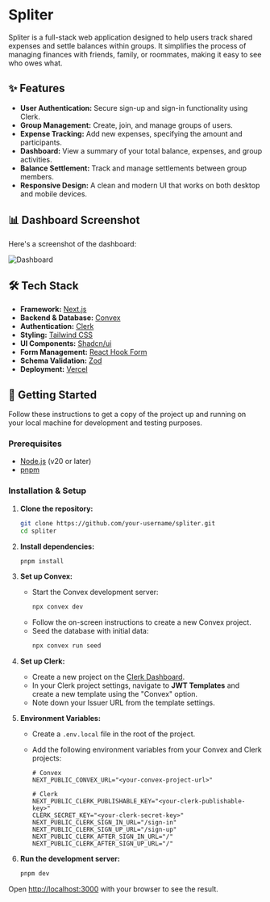 # Spliter

Spliter is a full-stack web application designed to help users track shared expenses and settle balances within groups. It simplifies the process of managing finances with friends, family, or roommates, making it easy to see who owes what.

## ✨ Features

- **User Authentication:** Secure sign-up and sign-in functionality using Clerk.
- **Group Management:** Create, join, and manage groups of users.
- **Expense Tracking:** Add new expenses, specifying the amount and participants.
- **Dashboard:** View a summary of your total balance, expenses, and group activities.
- **Balance Settlement:** Track and manage settlements between group members.
- **Responsive Design:** A clean and modern UI that works on both desktop and mobile devices.

## 📊 Dashboard Screenshot

Here's a screenshot of the dashboard:

![Dashboard](public/dashboard.png)

## 🛠️ Tech Stack

- **Framework:** [Next.js](https://nextjs.org/)
- **Backend & Database:** [Convex](https://www.convex.dev/)
- **Authentication:** [Clerk](https://clerk.com/)
- **Styling:** [Tailwind CSS](https://tailwindcss.com/)
- **UI Components:** [Shadcn/ui](https://ui.shadcn.com/)
- **Form Management:** [React Hook Form](https://react-hook-form.com/)
- **Schema Validation:** [Zod](https://zod.dev/)
- **Deployment:** [Vercel](https://vercel.com/)

## 🚀 Getting Started

Follow these instructions to get a copy of the project up and running on your local machine for development and testing purposes.

### Prerequisites

- [Node.js](https://nodejs.org/en/) (v20 or later)
- [pnpm](https://pnpm.io/installation)

### Installation & Setup

1.  **Clone the repository:**

    ```bash
    git clone https://github.com/your-username/spliter.git
    cd spliter
    ```

2.  **Install dependencies:**

    ```bash
    pnpm install
    ```

3.  **Set up Convex:**

    - Start the Convex development server:
      ```bash
      npx convex dev
      ```
    - Follow the on-screen instructions to create a new Convex project.
    - Seed the database with initial data:
      ```bash
      npx convex run seed
      ```

4.  **Set up Clerk:**

    - Create a new project on the [Clerk Dashboard](https://dashboard.clerk.com/).
    - In your Clerk project settings, navigate to **JWT Templates** and create a new template using the "Convex" option.
    - Note down your Issuer URL from the template settings.

5.  **Environment Variables:**

    - Create a `.env.local` file in the root of the project.
    - Add the following environment variables from your Convex and Clerk projects:

      ```env
      # Convex
      NEXT_PUBLIC_CONVEX_URL="<your-convex-project-url>"

      # Clerk
      NEXT_PUBLIC_CLERK_PUBLISHABLE_KEY="<your-clerk-publishable-key>"
      CLERK_SECRET_KEY="<your-clerk-secret-key>"
      NEXT_PUBLIC_CLERK_SIGN_IN_URL="/sign-in"
      NEXT_PUBLIC_CLERK_SIGN_UP_URL="/sign-up"
      NEXT_PUBLIC_CLERK_AFTER_SIGN_IN_URL="/"
      NEXT_PUBLIC_CLERK_AFTER_SIGN_UP_URL="/"
      ```

6.  **Run the development server:**
    ```bash
    pnpm dev
    ```

Open [http://localhost:3000](http://localhost:3000) with your browser to see the result.
